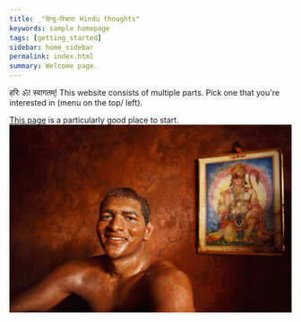 ```yaml
---
title: _"हिन्दु-विचाराः Hindu thoughts"
keywords: sample homepage
tags: [getting_started]
sidebar: home_sidebar
permalink: index.html
summary: Welcome page.
---
```


हरिः ॐ! स्वागतम्!
This website consists of multiple parts. Pick one that you're interested in (menu on the top/ left).

[This page](..//main/hinduism/introduction/) is a particularly good place to start.
![](images/malla-welcome.jpg)